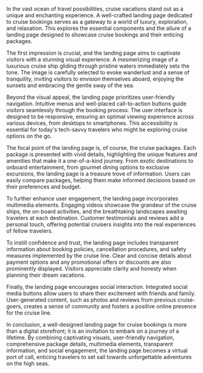 In the vast ocean of travel possibilities, cruise vacations stand out as a unique and enchanting experience. A well-crafted landing page dedicated to cruise bookings serves as a gateway to a world of luxury, exploration, and relaxation. 
This explores the essential components and the allure of a landing page designed to showcase cruise bookings and their enticing packages.

The first impression is crucial, and the landing page aims to captivate visitors with a stunning visual experience.
A mesmerizing image of a luxurious cruise ship gliding through pristine waters immediately sets the tone. The image is carefully selected to evoke wanderlust and a sense of tranquility, inviting visitors to envision themselves aboard, enjoying the sunsets and embracing the gentle sway of the sea.

Beyond the visual appeal, the landing page prioritizes user-friendly navigation. Intuitive menus and well-placed call-to-action buttons guide visitors seamlessly through the booking process.
The user interface is designed to be responsive, ensuring an optimal viewing experience across various devices, from desktops to smartphones. 
This accessibility is essential for today's tech-savvy travelers who might be exploring cruise options on the go.

The focal point of the landing page is, of course, the cruise packages. Each package is presented with vivid details, highlighting the unique features and amenities that make it a one-of-a-kind journey.
From exotic destinations to onboard entertainment, from gourmet dining options to exclusive excursions, the landing page is a treasure trove of information.
Users can easily compare packages, helping them make informed decisions based on their preferences and budget.

To further enhance user engagement, the landing page incorporates multimedia elements. 
Engaging videos showcase the grandeur of the cruise ships, the on-board activities, and the breathtaking landscapes awaiting travelers at each destination.
Customer testimonials and reviews add a personal touch, offering potential cruisers insights into the real experiences of fellow travelers.

To instill confidence and trust, the landing page includes transparent information about booking policies, cancellation procedures, and safety measures implemented by the cruise line. 
Clear and concise details about payment options and any promotional offers or discounts are also prominently displayed. Visitors appreciate clarity and honesty when planning their dream vacations.

Finally, the landing page encourages social interaction. Integrated social media buttons allow users to share their excitement with friends and family.
User-generated content, such as photos and reviews from previous cruise-goers, creates a sense of community and fosters a positive online presence for the cruise line.

In conclusion, a well-designed landing page for cruise bookings is more than a digital storefront; it is an invitation to embark on a journey of a lifetime. 
By combining captivating visuals, user-friendly navigation, comprehensive package details, multimedia elements, transparent information, and social engagement, the landing page becomes a virtual port of call, 
enticing travelers to set sail towards unforgettable adventures on the high seas.
